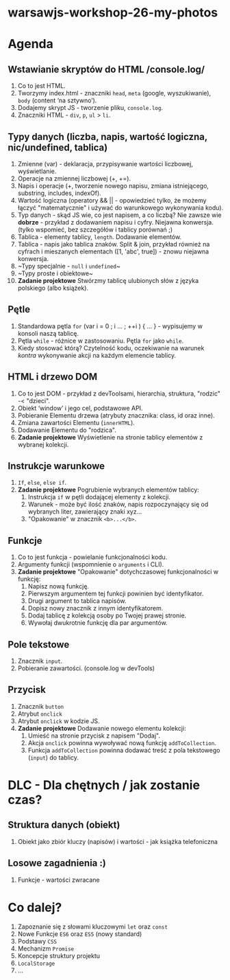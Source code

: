 # warsawjs-workshop-26-my-photos

# Agenda

## Wstawianie skryptów do HTML /console.log/

1. Co to jest HTML.
2. Tworzymy index.html - znaczniki `head`, `meta` (google, wyszukiwanie), `body` (content ‘na sztywno’).
3. Dodajemy skrypt JS - tworzenie pliku, `console.log`.
4. Znaczniki HTML - `div`, `p`, `ul` > `li`.

## Typy danych (liczba, napis, wartość logiczna, nic/undefined, tablica)

1. Zmienne (var) - deklaracja, przypisywanie wartości liczbowej, wyświetlanie.
2. Operacje na zmiennej liczbowej (+, +=).
3. Napis i operacje (+, tworzenie nowego napisu, zmiana istniejącego, substring, includes, indexOf).
4. Wartość logiczna (operatory && || - opowiedzieć tylko, że możemy łączyć "matematycznie" i używać do warunkowego wykonywania kodu).
5. Typ danych - skąd JS wie, co jest napisem, a co liczbą? Nie zawsze wie **dobrze** - przykład z dodawaniem napisu i cyfry. Niejawna konwersja. (tylko wspomieć, bez szczegółów i tablicy porównań ;)
6. Tablica - elementy tablicy, `length`. Dodawanie elementów.
7. Tablica - napis jako tablica znaków. Split & join, przykład również na cyfrach i mieszanych elementach ([1, 'abc', true]) - znowu niejawna konwersja.
1. ~Typy specjalnie - `null` i `undefined`~
1. ~Typy proste i obiektowe~
8. **Zadanie projektowe** Stwórzmy tablicę ulubionych słów z języka polskiego (albo książek).

## Pętle

1. Standardowa pętla `for` (var i = 0 ; i ... ; ++i ) { ... } - wypisujemy w konsoli naszą tablicę.
2. Pętla `while` - różnice w zastosowaniu. Pętla `for` jako `while`.
3. Kiedy stosować którą? Czytelność kodu, oczekiwanie na warunek *kontra* wykonywanie akcji na każdym elemencie tablicy.

## HTML i drzewo DOM
1. Co to jest DOM - przykład z devToolsami, hierarchia, struktura, "rodzic" -< "dzieci".
2. Obiekt ‘window’ i jego cel, podstawowe API.
3. Pobieranie Elementu drzewa (atrybuty znacznika: class, id oraz inne).
4. Zmiana zawartości Elementu (`innerHTML`).
5. Dodawanie Elementu do "rodzica".
6. **Zadanie projektowe** Wyświetlenie na stronie tablicy elementów z wybranej kolekcji.

## Instrukcje warunkowe
1. `If`, `else`, `else if`.
1. **Zadanie projektowe** Pogrubienie wybranych elementów tablicy:
   1. Instrukcja `if` w pętli dodającej elementy z kolekcji.
   1. Warunek - może być ilość znaków, napis rozpoczynający się od wybranych liter, zawierający znaki xyz...
   1. "Opakowanie" w znacznik `<b>...</b>`.

## Funkcje
1. Co to jest funkcja - powielanie funkcjonalności kodu.
2. Argumenty funkcji (wspomnienie o `arguments` i CLI).
3. **Zadanie projektowe** "Opakowanie" dotychczasowej funkcjonalności w funkcję:
   1. Napisz nową funkcję.
   2. Pierwszym argumentem tej funkcji powinien być identyfikator.
   3. Drugi argument to tablica napisów.
   4. Dopisz nowy znacznik z innym identyfikatorem.
   5. Dodaj tablicę z kolekcją osoby po Twojej prawej stronie.
   6. Wywołaj dwukrotnie funkcję dla par argumentów.
  
## Pole tekstowe
1. Znacznik `input`.
2. Pobieranie zawartości. (console.log w devTools)

## Przycisk
1. Znacznik `button`
2. Atrybut `onclick`
3. Atrybut `onclick` w kodzie JS.
4. **Zadanie projektowe** Dodawanie nowego elementu kolekcji:
   1. Umieść na stronie przycisk z napisem "Dodaj".
   2. Akcja `onclick` powinna wywoływać nową funkcję `addToCollection`.
   3. Funkcja `addToCollection` powinna dodawać treść z pola tekstowego (`input`) do tablicy.
  
# DLC - Dla chętnych / jak zostanie czas?

## Struktura danych (obiekt)
1. Obiekt jako zbiór kluczy (napisów) i wartości - jak książka telefoniczna

## Losowe zagadnienia :)
1. Funkcje - wartości zwracane

# Co dalej?
1. Zapoznanie się z słowami kluczowymi `let` oraz `const`
2. Nowe Funkcje `ES6` oraz `ES5` (nowy standard)
3. Podstawy `CSS`
4. Mechanizm `Promise`
5. Koncepcje struktury projektu
6. `LocalStorage`
7. ...


